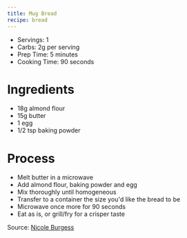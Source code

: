 ```yaml
---
title: Mug Bread
recipe: bread
---
```


* Servings: 1
* Carbs: 2g per serving
* Prep Time: 5 minutes
* Cooking Time: 90 seconds

# Ingredients
* 18g almond flour
* 15g butter
* 1 egg
* 1/2 tsp baking powder

# Process
* Melt butter in a microwave
* Add almond flour, baking powder and egg
* Mix thoroughly until homogeneous
* Transfer to a container the size you'd like the bread to be
* Microwave once more for 90 seconds
* Eat as is, or grill/fry for a crisper taste

Source: [Nicole Burgess](https://www.youtube.com/watch?v=FffOTn4eaFI)
